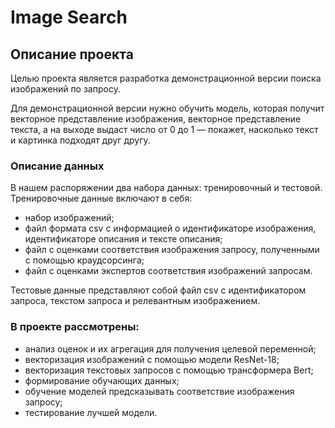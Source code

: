 # Image Search  

## Описание проекта
Целью проекта является разработка демонстрационной версии поиска изображений по запросу.

Для демонстрационной версии нужно обучить модель, которая получит векторное представление изображения, векторное представление текста, а на выходе выдаст число от 0 до 1 — покажет, насколько текст и картинка подходят друг другу.

### Описание данных

В нашем распоряжении два набора данных: тренировочный и тестовой.  
Тренировочные данные включают в себя:  
- набор изображений;  
- файл формата csv с информацией о идентификаторе изображения, идентификаторе описания и тексте описания;  
- файл с оценками соответствия изображения запросу, полученными с помощью краудсорсинга;  
- файл с оценками экспертов соответствия изображений запросам.  

Тестовые данные представляют собой файл csv с идентификатором запроса, текстом запроса и релевантным изображением.

### В проекте рассмотрены:  
- анализ оценок и их агрегация для получения целевой переменной;  
- векторизация изображений с помощью модели ResNet-18;  
- векторизация текстовых запросов с помощью трансформера Bert;  
- формирование обучающих данных;  
- обучение моделей предсказывать соответствие изображения запросу;  
- тестирование лучшей модели.